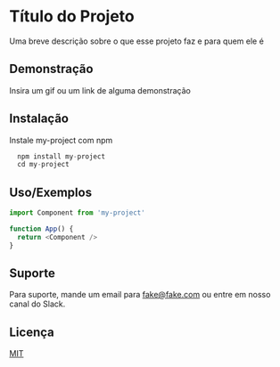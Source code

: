 # Título do Projeto

Uma breve descrição sobre o que esse projeto faz e para quem ele é


## Demonstração

Insira um gif ou um link de alguma demonstração


## Instalação

Instale my-project com npm

```python
  npm install my-project
  cd my-project
```
    
## Uso/Exemplos

```javascript
import Component from 'my-project'

function App() {
  return <Component />
}
```


## Suporte

Para suporte, mande um email para fake@fake.com ou entre em nosso canal do Slack.


## Licença

[MIT](https://choosealicense.com/licenses/mit/)
